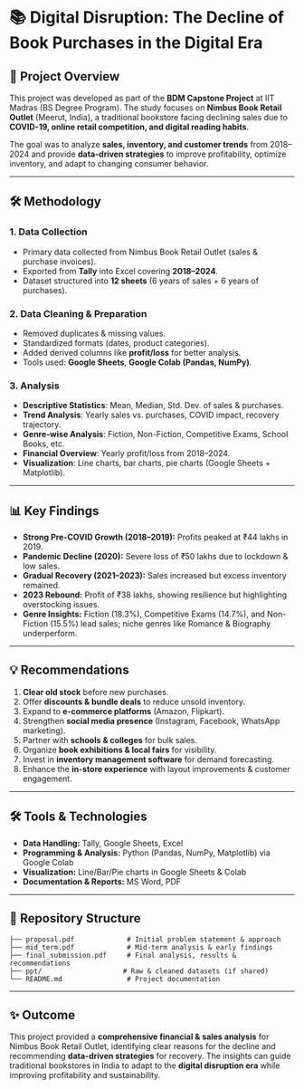 

# 📚 Digital Disruption: The Decline of Book Purchases in the Digital Era

## 📌 Project Overview

This project was developed as part of the **BDM Capstone Project** at IIT Madras (BS Degree Program).
The study focuses on **Nimbus Book Retail Outlet** (Meerut, India), a traditional bookstore facing declining sales due to **COVID-19, online retail competition, and digital reading habits**.

The goal was to analyze **sales, inventory, and customer trends** from 2018–2024 and provide **data-driven strategies** to improve profitability, optimize inventory, and adapt to changing consumer behavior.

---

## 🛠️ Methodology

### 1. Data Collection

* Primary data collected from Nimbus Book Retail Outlet (sales & purchase invoices).
* Exported from **Tally** into Excel covering **2018–2024**.
* Dataset structured into **12 sheets** (6 years of sales + 6 years of purchases).

### 2. Data Cleaning & Preparation

* Removed duplicates & missing values.
* Standardized formats (dates, product categories).
* Added derived columns like **profit/loss** for better analysis.
* Tools used: **Google Sheets**, **Google Colab (Pandas, NumPy)**.

### 3. Analysis

* **Descriptive Statistics**: Mean, Median, Std. Dev. of sales & purchases.
* **Trend Analysis**: Yearly sales vs. purchases, COVID impact, recovery trajectory.
* **Genre-wise Analysis**: Fiction, Non-Fiction, Competitive Exams, School Books, etc.
* **Financial Overview**: Yearly profit/loss from 2018–2024.
* **Visualization**: Line charts, bar charts, pie charts (Google Sheets + Matplotlib).

---

## 📊 Key Findings

* **Strong Pre-COVID Growth (2018–2019):** Profits peaked at ₹44 lakhs in 2019.
* **Pandemic Decline (2020):** Severe loss of ₹50 lakhs due to lockdown & low sales.
* **Gradual Recovery (2021–2023):** Sales increased but excess inventory remained.
* **2023 Rebound:** Profit of ₹38 lakhs, showing resilience but highlighting overstocking issues.
* **Genre Insights:** Fiction (18.3%), Competitive Exams (14.7%), and Non-Fiction (15.5%) lead sales; niche genres like Romance & Biography underperform.

---

## 💡 Recommendations

1. **Clear old stock** before new purchases.
2. Offer **discounts & bundle deals** to reduce unsold inventory.
3. Expand to **e-commerce platforms** (Amazon, Flipkart).
4. Strengthen **social media presence** (Instagram, Facebook, WhatsApp marketing).
5. Partner with **schools & colleges** for bulk sales.
6. Organize **book exhibitions & local fairs** for visibility.
7. Invest in **inventory management software** for demand forecasting.
8. Enhance the **in-store experience** with layout improvements & customer engagement.

---

## 🛠️ Tools & Technologies

* **Data Handling:** Tally, Google Sheets, Excel
* **Programming & Analysis:** Python (Pandas, NumPy, Matplotlib) via Google Colab
* **Visualization:** Line/Bar/Pie charts in Google Sheets & Colab
* **Documentation & Reports:** MS Word, PDF

---

## 📂 Repository Structure

```
├── proposal.pdf             # Initial problem statement & approach
├── mid_term.pdf             # Mid-term analysis & early findings
├── final_submission.pdf     # Final analysis, results & recommendations
├── ppt/                    # Raw & cleaned datasets (if shared)
└── README.md                # Project documentation
```

---

## ✨ Outcome

This project provided a **comprehensive financial & sales analysis** for Nimbus Book Retail Outlet, identifying clear reasons for the decline and recommending **data-driven strategies** for recovery. The insights can guide traditional bookstores in India to adapt to the **digital disruption era** while improving profitability and sustainability.


